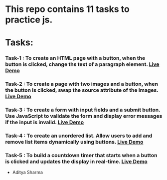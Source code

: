 # This repo contains 11 tasks to practice js.
# Tasks:
### Task-1 : To create an HTML page with a button, when the button is clicked, change ths text of a paragraph element. [Live Demo](https://raw.githack.com/Aditya-Sharma-07/practice-js/main/task-1/index.html)<br>
### Task-2 : To create a page with two images and a button, when the button is clicked, swap the source attribute of the images. [Live Demo](https://raw.githack.com/Aditya-Sharma-07/practice-js/main/task-2/index.html)<br>
### Task-3 : To create a form with input fields and a submit button. Use JavaScript to validate the form and display error messages if the input is invalid. [Live Demo](https://raw.githack.com/Aditya-Sharma-07/practice-js/main/task-3/index.html)<br>
### Task-4 : To create an unordered list. Allow users to add and remove list items dynamically using buttons. [Live Demo](https://raw.githack.com/Aditya-Sharma-07/practice-js/main/task-4/index.html)<br>
### Task-5 : To build a countdown timer that starts when a button is clicked and updates the display in real-time. [Live Demo](https://raw.githack.com/Aditya-Sharma-07/practice-js/main/task-5/index.html)<br>
- Aditya Sharma
